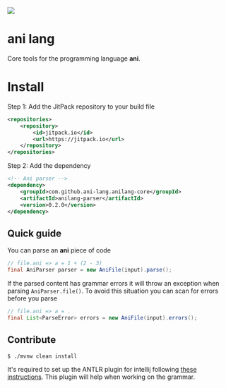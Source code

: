 [![](https://jitpack.io/v/ani-lang/anilang-core.svg)](https://jitpack.io/#ani-lang/anilang-core)

# ani lang

Core tools for the programming language **ani**.

# Install

Step 1: Add the JitPack repository to your build file

```xml
<repositories>
    <repository>
        <id>jitpack.io</id>
        <url>https://jitpack.io</url>
    </repository>
</repositories>
```

Step 2: Add the dependency

```xml
<!-- Ani parser -->
<dependency>
    <groupId>com.github.ani-lang.anilang-core</groupId>
    <artifactId>anilang-parser</artifactId>
    <version>0.2.0</version>
</dependency>
```

## Quick guide

You can parse an **ani** piece of code

```java
// file.ani => a = 1 + (2 - 3)
final AniParser parser = new AniFile(input).parse(); 
```

If the parsed content has grammar errors it will throw an exception when parsing `AniParser.file()`. To avoid this
situation you can scan for errors before you parse

```java
// file.ani => a = .
final List<ParseError> errors = new AniFile(input).errors();
```

## Contribute

````shell
$ ./mvnw clean install
````

It's required to set up the ANTLR plugin for intellij
following [these instructions](https://docs.google.com/document/d/1gQ2lsidvN2cDUUsHEkT05L-wGbX5mROB7d70Aaj3R64/edit#).
This plugin will help when working on the grammar.
